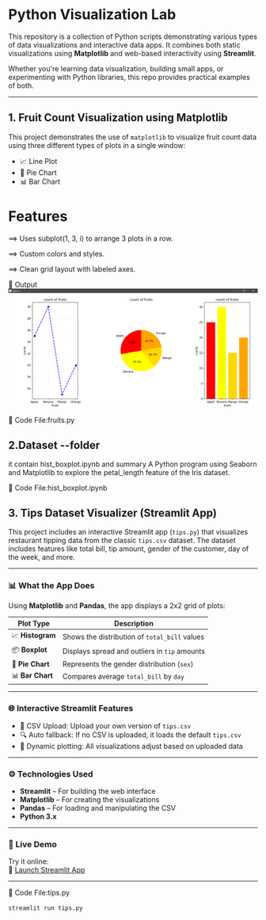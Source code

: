 # Python Visualization Lab

This repository is a collection of Python scripts demonstrating various types of data visualizations and interactive data apps. It combines both static visualizations using **Matplotlib** and web-based interactivity using **Streamlit**.

Whether you're learning data visualization, building small apps, or experimenting with Python libraries, this repo provides practical examples of both.

---


## 1. Fruit Count Visualization using Matplotlib

This project demonstrates the use of `matplotlib` to visualize fruit count data using three different types of plots in a single window:

- 📈 Line Plot
- 🥧 Pie Chart
- 📊 Bar Chart

Features
==========
==> Uses subplot(1, 3, i) to arrange 3 plots in a row.

==> Custom colors and styles.

==> Clean grid layout with labeled axes.

📸 Output
![fruitchart](Screenshot.png)

🔧 Code File:fruits.py

## 2.Dataset --folder

it contain  hist_boxplot.ipynb and summary 
A Python program using Seaborn and Matplotlib to explore the petal_length feature of the Iris dataset.

🔧 Code File:hist_boxplot.ipynb

## 3. Tips Dataset Visualizer (Streamlit App)

This project includes an interactive Streamlit app (`tips.py`) that visualizes restaurant tipping data from the classic `tips.csv` dataset. The dataset includes features like total bill, tip amount, gender of the customer, day of the week, and more.

---

### 📊 What the App Does

Using **Matplotlib** and **Pandas**, the app displays a 2x2 grid of plots:

| Plot Type           | Description |
|---------------------|-------------|
| 📈 **Histogram**     | Shows the distribution of `total_bill` values |
| 📦 **Boxplot**       | Displays spread and outliers in `tip` amounts |
| 🥧 **Pie Chart**     | Represents the gender distribution (`sex`) |
| 📊 **Bar Chart**     | Compares average `total_bill` by `day` |

---

### 🌐 Interactive Streamlit Features

- 🔄 CSV Upload: Upload your own version of `tips.csv`  
- 🔍 Auto fallback: If no CSV is uploaded, it loads the default `tips.csv`  
- 📐 Dynamic plotting: All visualizations adjust based on uploaded data  

---

### ⚙️ Technologies Used

- **Streamlit** – For building the web interface
- **Matplotlib** – For creating the visualizations
- **Pandas** – For loading and manipulating the CSV
- **Python 3.x**

---

### 🚀 Live Demo

Try it online:  
🔗 [Launch Streamlit App](https://matplotlib-xyn45ayrttylptyvc287rx.streamlit.app/)


---

🔧 Code File:tips.py

```bash
streamlit run tips.py
